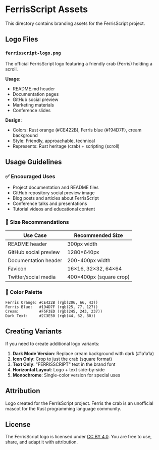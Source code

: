 # FerrisScript Assets

This directory contains branding assets for the FerrisScript project.

## Logo Files

### `ferrisscript-logo.png`

The official FerrisScript logo featuring a friendly crab (Ferris) holding a scroll.

**Usage:**

- README.md header
- Documentation pages
- GitHub social preview
- Marketing materials
- Conference slides

**Design:**

- Colors: Rust orange (#CE422B), Ferris blue (#194D7F), cream background
- Style: Friendly, approachable, technical
- Represents: Rust heritage (crab) + scripting (scroll)

## Usage Guidelines

### ✅ Encouraged Uses

- Project documentation and README files
- GitHub repository social preview image
- Blog posts and articles about FerrisScript
- Conference talks and presentations
- Tutorial videos and educational content

### 📐 Size Recommendations

| Use Case | Recommended Size |
|----------|-----------------|
| README header | 300px width |
| GitHub social preview | 1280×640px |
| Documentation header | 200-400px width |
| Favicon | 16×16, 32×32, 64×64 |
| Twitter/social media | 400×400px (square crop) |

### 🎨 Color Palette

```
Ferris Orange: #CE422B (rgb(206, 66, 43))
Ferris Blue:   #194D7F (rgb(25, 77, 127))
Cream:         #F5F3ED (rgb(245, 243, 237))
Dark Text:     #2C3E50 (rgb(44, 62, 80))
```

## Creating Variants

If you need to create additional logo variants:

1. **Dark Mode Version**: Replace cream background with dark (#1a1a1a)
2. **Icon Only**: Crop to just the crab (square format)
3. **Text Only**: "FERRISSCRIPT" text in the brand font
4. **Horizontal Layout**: Logo + text side-by-side
5. **Monochrome**: Single-color version for special uses

## Attribution

Logo created for the FerrisScript project.
Ferris the crab is an unofficial mascot for the Rust programming language community.

## License

The FerrisScript logo is licensed under [CC BY 4.0](https://creativecommons.org/licenses/by/4.0/).
You are free to use, share, and adapt it with attribution.
